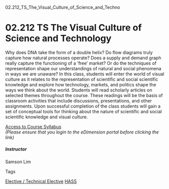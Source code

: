 02.212_TS_The_Visual_Culture_of_Science_and_Techno



02.212 TS The Visual Culture of Science and Technology
======================================================

Why does DNA take the form of a double helix? Do flow diagrams truly capture how natural processes operate? Does a supply and demand graph really capture the functioning of a ‘free’ market? Or do the techniques of representation shape our understandings of natural and social phenomena in ways we are unaware? In this class, students will enter the world of visual culture as it relates to the representation of scientific and social scientific knowledge and explore how technology, markets, and politics shape the ways we think about the world. Students will read scholarly articles on selected themes throughout the course. These readings will be the basis of classroom activities that include discussions, presentations, and other assignments. Upon successful completion of the class students will gain a set of conceptual tools for thinking about the nature of scientific and social scientific knowledge and visual culture.

[Access to Course Syllabus](https://edimension.sutd.edu.sg/bbcswebdav/pid-83628-dt-content-rid-1862990_1/courses/1630-HASS-Main/02.212%20The%20Visual%20Culture%20of%20Science%20and%20Technology%281%29.pdf)  
*(Please ensure that you login to the eDimension portal before clicking the link)*

##### **Instructor**

Samson Lim

Tags

[Elective / Technical Elective](/education/undergraduate/courses/?course-type=853)
[HASS](/education/undergraduate/courses/?pillar-cluster=56)

